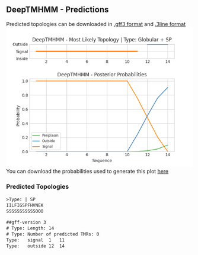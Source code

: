 ## DeepTMHMM - Predictions
Predicted topologies can be downloaded in [.gff3 format](TMRs.gff3) and [.3line format](predicted_topologies.3line)
![picture](plot.png)
You can download the probabilities used to generate this plot [here](Type:_probs.csv)
### Predicted Topologies
```
>Type: | SP
IILFIGSPFHVNEK
SSSSSSSSSSSOOO

```


```
##gff-version 3
# Type: Length: 14
# Type: Number of predicted TMRs: 0
Type:	signal	1	11				
Type:	outside	12	14				

```
